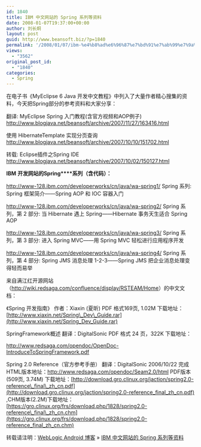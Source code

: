 ```yaml
---
id: 1840
title: IBM 中文网站的 Spring 系列等资料
date: 2008-01-07T19:37:00+00:00
author: 刘长炯
layout: post
guid: http://www.beansoft.biz/?p=1840
permalink: '/2008/01/07/ibm-%e4%b8%ad%e6%96%87%e7%bd%91%e7%ab%99%e7%9a%84-spring-%e7%b3%bb%e5%88%97%e7%ad%89%e8%b5%84%e6%96%99/'
views:
  - "3562"
original_post_id:
  - "1840"
categories:
  - Spring
---
```

在电子书《MyEclipse 6 Java 开发中文教程》中列入了大量作者精心搜集的资料，今天把Spring部分的参考资料和大家分享：

翻译: MyEclipse Spring 入门教程(含官方视频和AOP例子) <http://www.blogjava.net/beansoft/archive/2007/11/27/163416.html> 

使用 HibernateTemplate 实现分页查询 <http://www.blogjava.net/beansoft/archive/2007/10/10/151702.html> 

转载: Eclipse插件之Spring IDE <http://www.blogjava.net/beansoft/archive/2007/10/02/150127.html> 

**IBM** **开发网站的Spring****系列（含代码）：** 

<http://www-128.ibm.com/developerworks/cn/java/wa-spring1/> Spring 系列: Spring 框架简介――Spring AOP 和 IOC 容器入门 

<http://www-128.ibm.com/developerworks/cn/java/wa-spring2/> Spring 系列，第 2 部分: 当 Hibernate 遇上 Spring――Hibernate 事务天生适合 Spring AOP 

<http://www-128.ibm.com/developerworks/cn/java/wa-spring3/> Spring 系列，第 3 部分: 进入 Spring MVC――用 Spring MVC 轻松进行应用程序开发 

<http://www-128.ibm.com/developerworks/cn/java/wa-spring4/> Spring 系列，第 4 部分: Spring JMS 消息处理 1-2-3――Spring JMS 把企业消息处理变得轻而易举 

来自满江红开源网站（<http://wiki.redsaga.com/confluence/display/RSTEAM/Home>）的中文文档： 

《Spring 开发指南》 作者：Xiaxin (夏昕) PDF 格式169页, 1.02M 下载地址：[http://www.xiaxin.net/Spring\_Dev\_Guide.rar](http://www.xiaxin.net/Spring_Dev_Guide.rar) 

SpringFramework概述 翻译：DigitalSonic PDF 格式 24 页，322K 下载地址： 

<http://www.redsaga.com/opendoc/OpenDoc-IntroduceToSpringFramework.pdf> 

Spring 2.0 Reference（官方参考手册） 翻译：DigitalSonic 2006/10/22 完成 HTML版本地址：<http://www.redsaga.com/opendoc/Seam2.0/html> PDF版本(509页, 3.74M) 下载地址：[http://download.gro.clinux.org/jaction/spring2.0-reference\_final\_zh_cn.pdf](http://download.gro.clinux.org/jaction/spring2.0-reference_final_zh_cn.pdf) ,CHM版本(2.2M)下载地址：[https://gro.clinux.org/frs/download.php/1828/spring2.0-reference\_final\_zh_cn.chm](https://gro.clinux.org/frs/download.php/1828/spring2.0-reference_final_zh_cn.chm)

转载请注明：[WebLogic Android 博客](http://www.beansoft.biz) &raquo; [IBM 中文网站的 Spring 系列等资料](http://www.beansoft.biz/2008/01/07/ibm-%e4%b8%ad%e6%96%87%e7%bd%91%e7%ab%99%e7%9a%84-spring-%e7%b3%bb%e5%88%97%e7%ad%89%e8%b5%84%e6%96%99/)